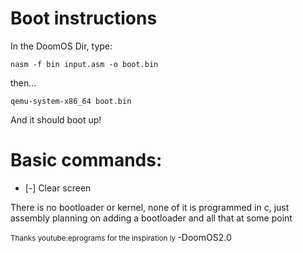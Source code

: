 <h1>Boot instructions</h1>

In the DoomOS Dir, type:
```
nasm -f bin input.asm -o boot.bin
```
then...
```
qemu-system-x86_64 boot.bin
```
And it should boot up!

<h1>Basic commands:</h1>
<ul>
  <li>[-] Clear screen</li>
</ul>


<p>
There is no bootloader or kernel, none of it is programmed in c, just assembly
planning on adding a bootloader and all that at some point</p>
<small>
Thanks youtube:eprograms for the inspiration ly
</small>
-DoomOS2.0

